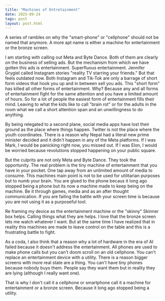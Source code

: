 ```yaml
---
title: "Machines of Entretainment"
date: 2025-09-24
tags: post
layout: post.html
---
```

A series of rambles on why the "smart-phone" or "cellphone" should not be named
that anymore. A more apt name is either a machine for entertainment or the
bronze screen.

I am starting with calling out Meta and Byte Dance. Both of them are clearly on
the business of selling ads. But the mechanism from which we have gotten this
ads is entertainment. Superfluous entertainment. Jennifer Grygiel called
Instagram stories "reality TV starring your friends." But that feels outdated
now. Both Instagram and Tik-Tok are only a barrage of short form videos that
hook you up and in between sell you ads. This "short form" has killed all other
forms of entertainment. Why? Because any and all forms of entertainment fight
for the same attention and you have a limited amount of hours. So for a lot of
    people the easiest form of entertainment fills their mind. Leaving to what
    the kids like to call "brain rot" or for the adults in the room what we
    call a short attention span and an unwillingness to do anything.

By being relegated to a second plane, social media apps have lost their ground
as the place where things happen. Twitter is not the place where the youth
coordinates. There is a reason why Nepal had a literal new prime minister
decided and it didn't happen in any of the Meta platforms. If I was Mark, I
would be panicking right now, you missed out. If I was Elon, I would be worried
because revolutions stopped happening on your public square.

But the culprits are not only Meta and Byte Dance. They took the opportunity.
The real problem is the tiny machine of entertainment that you have in your
pocket. One tap away from an unlimited amount of media to consume. This
machines main point is not to be used for utilitarian purposes but to numb your
brain. You are glued to the phone becaus it long ago stopped being a phone but
its now a machine made to keep being on the machine.  Be it through games,
media and as an after thought communication. If you are failing the battle with
your screen time is because you are not using it as a purposeful tool.

Re framing my device as the entertainment machine or the "skinny" Skinner box
helps. Calling things what they are helps. I love that the bronze screen lets
me watch whatever I want. But at the same time I have realized that in reality
this machines are made to leave control on the table and this is a frustrating
battle to fight.

As a coda, I also think that a reason why a lot of hardware in the era of AI
failed because it doesn't address the entertainment. All phones are used to
make phone calls but you can't doom scroll on an old cellphone. You can't
replace an entertainment device with a utility. There is a reason bigger
screens with more real state are a thing. You can't have tiny phones because
nobody buys them. People say they want them but in reality they are lying
(although I really want one).

That is why I don't call it a cellphone or smartphone call it a machine for
entertainment or a bronze screen. Because it long ago stopped being a utility.

